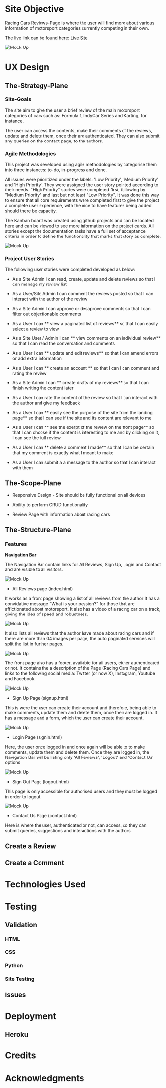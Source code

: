 
# Site Objective
Racing Cars Reviews-Page is where the user will find more about various information of motorsport categories currently competing in their own.

The live link can be found here: [Live Site](https://hkcarracing.herokuapp.com/)

![Mock Up](/djcarracing/docs/readme_imgs/mockup-responsive.jpg)


# UX Design

## The-Strategy-Plane

### Site-Goals

The site aim to give the user a brief review of the main motorsport categories of cars such as: Formula 1, IndyCar Series and Karting, for instance.

The user can access the contents, make their comments of the reviews, update and delete them, once their are authenticated. They can also submit any queries on the contact page, to the authors.

### Agile Methodologies

This project was developed using agile methodologies by categorise them into three instances: to-do, in-progress and done.

All issues were prioritized under the labels: 'Low Priority', 'Medium Priority' and 'High Priority'. They were assigned the user story pointed according to their needs. "High Priority" stories were completed first, following by "Medium Priority" and last but not least "Low Priority". It was done this way to ensure that all core requirements were completed first to give the project a complete user experience, with the nice to have features being added should there be capacity.

The Kanban board was created using github projects and can be located here and can be viewed to see more information on the project cards. All stories except the documentation tasks have a full set of acceptance criteria in order to define the functionality that marks that story as complete.

![Mock Up](/djcarracing/docs/readme_imgs/user%20stories%20dasboard.jpg)

### Project User Stories

The following user stories were completed developed as below:

* As a Site Admin I can read, create, update and delete reviews so that I can manage my review list

* As a User/Site Admin I can comment the reviews posted so that I can interact with the author of the review

* As a Site Admin I can approve or desaprove comments so that I can filter out objectionable comments

* As a User I can ** view a paginated list of reviews** so that I can easily select a review to view

* As a Site User / Admin I can ** view comments on an individual review** so that I can read the conversation and comments

* As a User I can ** update and edit reviews** so that I can amend errors or add extra information

* As a User I can ** create an account ** so that I can I can comment and rating the review

* As a Site Admin I can ** create drafts of my reviews** so that I can finish writing the content later

* As a User I can rate the content of the review so that I can interact with the author and give my feedback

* As a User I can ** easily see the purpose of the site from the landing page** so that I can see if the site and its content are relevant to me

* As a User I can ** see the exerpt of the review on the front page** so that I can choose if the content is interesting to me and by clicking on it, I can see the full review

* As a User I can ** delete a comment I made** so that I can be certain that my comment is exactly what I meant to make

* As a User I can submit a a message to the author so that I can interact with them


## The-Scope-Plane

* Responsive Design - Site should be fully functional on all devices

* Ability to perform CRUD functionality 

* Review Page with information about racing cars

## The-Structure-Plane

### Features

**Navigation Bar**

The Navigation Bar contain links for All Reviews, Sign Up, Login and Contact and are visible to all visitors.

![Mock Up](/djcarracing/docs/readme_imgs/nav-bar.jpg)

* All Reviews page (index.html)

It works as a front page showing a list of all reviews from the author
It has a convidative message "What is your passion?" for those that are affictionated about motorsport.
It also has a video of a racing car on a track, giving the idea of speed and robustness.

![Mock Up](/djcarracing/docs/readme_imgs/passion-img.jpg)


It also lists all reviews that the author have made about racing cars and if there are more than 04 images per page, the auto paginated services will split the list in further pages.

![Mock Up](/djcarracing/docs/readme_imgs/review-list.jpg)


The front page also has a footer, available for all users, either authenticated or not.
It contains the a description of the Page (Racing Cars Page) and links to the following social media: Twitter (or now X), Instagram, Youtube and Facebook.

![Mock Up](/djcarracing/docs/readme_imgs/footer.jpg)


* Sign Up Page (signup.html)

This is were the user can create their account and therefore, being able to make comments, update them and delete them, once their are logged in.
It has a message and a form, which the user can create their account.



![Mock Up](/djcarracing/docs/readme_imgs/signup.jpg)

* Login Page (signin.html)

Here, the user once logged in and once again will be able to to make comments, update them and delete them.
Once they are logged in, the Navigation Bar will be listing only 'All Reviews', 'Logout' and 'Contact Us' options

![Mock Up](/djcarracing/docs/readme_imgs/signin.jpg)



* Sign Out Page (logout.html)

This page is only accessible for authorised users and they must be logged in order to logout

![Mock Up](/djcarracing/docs/readme_imgs/signout.jpg)

* Contact Us Page (contact.html)

Here is where the user, authenticated or not, can access, so they can submit queries, suggestions and interactions with the authors

## Create a Review

## Create a Comment

# Technologies Used

# Testing

## Validation

### HTML

### CSS

### Python

### Site Testing

## Issues

# Deployment

## Heroku

# Credits

# Acknowledgments
